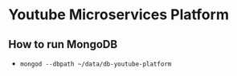 # Youtube Microservices Platform

## How to run MongoDB

- `mongod --dbpath ~/data/db-youtube-platform`
